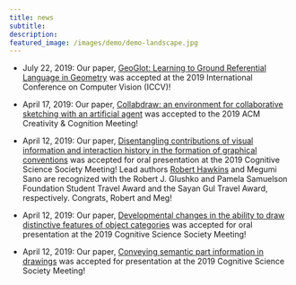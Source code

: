 ```yaml
---
title: news
subtitle: 
description: 
featured_image: /images/demo/demo-landscape.jpg
---
```


- July 22, 2019: Our paper, [GeoGlot: Learning to Ground Referential Language in Geometry](https://cogtoolslab.github.io/pdf/achlioptas_iccv_2019.pdf) was accepted at the 2019 International Conference on Computer Vision (ICCV)!

- April 17, 2019: Our paper, [Collabdraw: an environment for collaborative sketching with an artificial agent](https://cogtoolslab.github.io/pdf/fan_collabdraw_2019.pdf) was accepted to the 2019 ACM Creativity & Cognition Meeting! 

- April 12, 2019: Our paper, [Disentangling contributions of visual information and interaction history in the formation of graphical conventions](https://cogtoolslab.github.io/pdf/hawkinssano_cogsci_2019.pdf) was accepted for oral presentation at the 2019 Cognitive Science Society Meeting! Lead authors [Robert Hawkins](https://rxdhawkins.com/) and Megumi Sano are recognized with the Robert J. Glushko and Pamela Samuelson Foundation Student Travel Award and the Sayan Gul Travel Award, respectively. Congrats, Robert and Meg! 

- April 12, 2019: Our paper, [Developmental changes in the ability to draw distinctive features of object categories](https://cogtoolslab.github.io/pdf/long_cogsci_2019.pdf) was accepted for oral presentation at the 2019 Cognitive Science Society Meeting! 

- April 12, 2019: Our paper, [Conveying semantic part information in drawings](https://cogtoolslab.github.io/pdf/mukherjee_cogsci_2019.pdf) was accepted for presentation at the 2019 Cognitive Science Society Meeting! 
